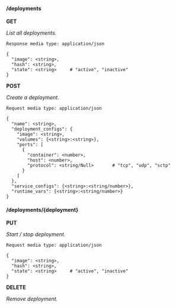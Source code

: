 #### /deployments

**GET**

_List all deployments._

    Response media type: application/json
    
    {
      "image": <string>,
      "hash": <string>,
      "state": <string>     # "active", "inactive"
    }

**POST**

_Create a deployment._

    Request media type: application/json
    
    {
      "name": <string>,
      "deployment_configs": {
        "image": <string>,
        "volumes": {<string>:<string>},
        "ports": [
          {
            "container": <number>,
            "host": <number>,
            "protocol": <string/Null>       # "tcp", "udp", "sctp"
          }
        ]
      },
      "service_configs": {<string>:<string/number>},
      "runtime_vars": {<string>:<string/number>}
    }


#### /deployments/{deployment}

**PUT**

_Start / stop deployment._


    Request media type: application/json
    
    {
      "image": <string>,
      "hash": <string>,
      "state": <string>     # "active", "inactive"
    }

**DELETE**

_Remove deployment._